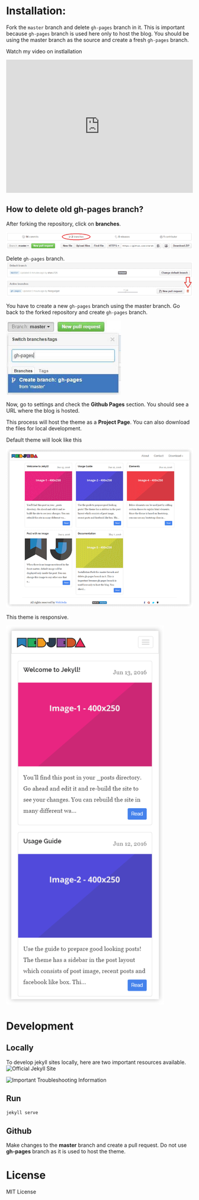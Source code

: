 # Installation: 
Fork the ``master`` branch and delete ``gh-pages`` branch in it. This is important because ``gh-pages`` branch is used here only to host the blog. You should be using the master branch as the source and create a fresh ``gh-pages`` branch.

Watch my video on instlallation
<iframe width="100%" height="360" src="https://www.youtube.com/embed/T2nx6tj-ZH4?rel=0" frameborder="0" allowfullscreen></iframe>

## How to delete old **gh-pages** branch?
After forking the repository, click on **branches**.

![delete gh-pages branch](/images/delete-github-branch.png)

Delete ``gh-pages`` branch.
![delete gh-pages branch](/images/delete-github-branch-2.png)

You have to create a new ``gh-pages`` branch using the master branch. Go back to the forked repository and create ``gh-pages`` branch.

![create gh-pages branch](/images/create-gh-pages-branch.JPG)

Now, go to settings and check the **Github Pages** section. You should see a URL where the blog is hosted.

This process will host the theme as a **Project Page**. You can also download the files for local development. 

Default theme will look like this

![webjeda cards jekyll theme](/images/webjeda-cards-jekyll-theme-1.png)

This theme is responsive.

![webjeda cards responsive jekyll theme](/images/webjeda-cards-responsive-jekyll-theme-2.png)

# Development
## Locally
To develop jekyll sites locally, here are two important resources available.
![Official Jekyll Site](https://jekyllrb.com/docs/installation/macos/)

![Important Troubleshooting Information](https://github.com/jekyll/jekyll/issues/7274)
## Run
```
jekyll serve
```

## Github
Make changes to the **master** branch and create a pull request. Do not use **gh-pages** branch as it is used to host the theme.


# License
MIT License